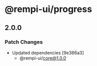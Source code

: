 # @rempi-ui/progress

## 2.0.0

### Patch Changes

- Updated dependencies [9e386a3]
  - @rempi-ui/core@1.0.0
